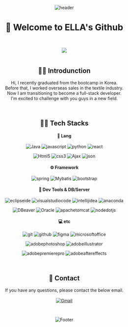 
<div align="center">
 
![header](https://capsule-render.vercel.app/api?type=waving&&color=gradient&&text=ELLA&animation=twinkling&fontColor=333)

# 🌱 Welcome to ELLA's Github

<br/>

<!-- <img src="https://github-readme-stats.vercel.app/api?username=ellabcdella&show_icons=true"> -->
<img src="https://github-readme-stats.vercel.app/api/top-langs/?username=ellabcdella&layout=compact"><br><br>

## 🙋‍♀ Introdunction
Hi, I recently graduated from the bootcamp in Korea.<br/>
Before that, I worked overseas sales in the textile industry.<br/>
Now I am transitioning to become a full-stack developer.<br/>
I'm excited to challenge with you guys in a new field.

<br/>

## 👩‍💻 Tech Stacks
#### 💬 Lang
![Java](https://img.shields.io/badge/Java-007396.svg?&style=for-the-badge&logo=Java&logoColor=white)
![javascript](https://img.shields.io/badge/javascript-F7DF1E.svg?&style=for-the-badge&logo=javascript&logoColor=white)
![python](https://img.shields.io/badge/python-3776AB.svg?&style=for-the-badge&logo=python&logoColor=white)
![react](https://img.shields.io/badge/react-61DAFB.svg?&style=for-the-badge&logo=react&logoColor=white)

![Html5](https://img.shields.io/badge/Html5-E34F26.svg?&style=for-the-badge&logo=Html5&logoColor=white)
![css3](https://img.shields.io/badge/css3-1572B6.svg?&style=for-the-badge&logo=css3&logoColor=white)
![Ajax](https://img.shields.io/badge/Ajax-333366.svg?&style=for-the-badge&logo=Ajax&logoColor=white)
![json](https://img.shields.io/badge/json-000000.svg?&style=for-the-badge&logo=json&logoColor=white)

#### ⚙️ Framework
![spring](https://img.shields.io/badge/spring-6DB33F.svg?&style=for-the-badge&logo=spring&logoColor=white)
![Mybatis](https://img.shields.io/badge/Mybatis-2E51A2.svg?&style=for-the-badge&logo=Mybatis&logoColor=white)
![bootstrap](https://img.shields.io/badge/bootstrap-7952B3.svg?&style=for-the-badge&logo=bootstrap&logoColor=white)

#### 🔨 Dev Tools & DB/Server
![eclipseide](https://img.shields.io/badge/eclipseide-2C2255.svg?&style=for-the-badge&logo=eclipseide&logoColor=white)
![visualstudiocode](https://img.shields.io/badge/visualstudiocode-007ACC.svg?&style=for-the-badge&logo=visualstudiocode&logoColor=white)
![intellijidea](https://img.shields.io/badge/intellijidea-000000.svg?&style=for-the-badge&logo=intellijidea&logoColor=white)
![anaconda](https://img.shields.io/badge/anaconda-44A833.svg?&style=for-the-badge&logo=anaconda&logoColor=white)

![DBeaver](https://img.shields.io/badge/DBeaver-2E51A2.svg?&style=for-the-badge&logo=DBeaver&logoColor=white)
![Oracle](https://img.shields.io/badge/Oracle-F80000.svg?&style=for-the-badge&logo=Oracle&logoColor=white)
![apachetomcat](https://img.shields.io/badge/apachetomcat-F8DC75.svg?&style=for-the-badge&logo=apachetomcat&logoColor=white)
![nodedotjs](https://img.shields.io/badge/nodedotjs-339933.svg?&style=for-the-badge&logo=nodedotjs&logoColor=white)

#### 💻 etc
![git](https://img.shields.io/badge/git-F05032.svg?&style=for-the-badge&logo=git&logoColor=white)
![github](https://img.shields.io/badge/github-181717.svg?&style=for-the-badge&logo=github&logoColor=white)
![figma](https://img.shields.io/badge/figma-F24E1E.svg?&style=for-the-badge&logo=figma&logoColor=white)
![microsoftoffice](https://img.shields.io/badge/microsoftoffice-D83B01.svg?&style=for-the-badge&logo=microsoftoffice&logoColor=white)

![adobephotoshop](https://img.shields.io/badge/adobephotoshop-31A8FF.svg?&style=for-the-badge&logo=adobephotoshop&logoColor=white)
![adobeillustrator](https://img.shields.io/badge/adobeillustrator-FF9A00.svg?&style=for-the-badge&logo=adobeillustrator&logoColor=white)

![adobepremierepro](https://img.shields.io/badge/adobepremierepro-9999FF.svg?&style=for-the-badge&logo=adobepremierepro&logoColor=white)
![adobeaftereffects](https://img.shields.io/badge/adobeaftereffects-9999FF.svg?&style=for-the-badge&logo=adobeaftereffects&logoColor=white)

<br/>

## 🤝 Contact
If you have any questions, please contact the below email.<br/><br/>
<a href="mailto:ellabcdella@gmail.com">![Gmail](https://img.shields.io/badge/Gmail-EA4335.svg?&style=for-the-badge&logo=Gmail&logoColor=white)</a>

<br/>

![Footer](https://capsule-render.vercel.app/api?type=waving&color=gradient&height=120&section=footer)

</div>

<!--
**ellabcdella/ellabcdella** is a ✨ _special_ ✨ repository because its `README.md` (this file) appears on your GitHub profile.

Here are some ideas to get you started:

- 🔭 I’m currently working on ...
- 🌱 I’m currently learning ...
- 👯 I’m looking to collaborate on ...
- 🤔 I’m looking for help with ...
- 💬 Ask me about ...
- 📫 How to reach me: ...
- 😄 Pronouns: ...
- ⚡ Fun fact: ...
-->
